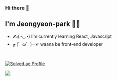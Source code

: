 ### Hi there 👋

## I'm Jeongyeon-park 👨‍🚀


- ✍(◔◡◔) I’m currently learning React, Javascript
- ┏ (゜ω゜)=☞ waana be front-end developer 

</br>




[![Solved.ac Profile](http://mazassumnida.wtf/api/v2/generate_badge?boj=6bfgw9)](https://solved.ac/6bfgw9/)

<img src="https://github-readme-stats.vercel.app/api?username=jeongyeon-park&&show_icons=true&title_color=ffffff&icon_color=bb2acf&text_color=daf7dc&bg_color=151515">


